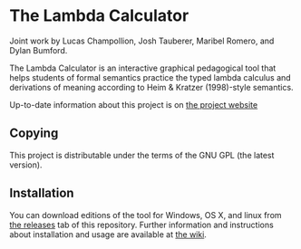 # The Lambda Calculator

Joint work by Lucas Champollion, Josh Tauberer, Maribel Romero, and Dylan
Bumford.

The Lambda Calculator is an interactive graphical pedagogical tool that helps
students of formal semantics practice the typed lambda calculus and derivations
of meaning according to Heim & Kratzer (1998)-style semantics.

Up-to-date information about this project is on [the project
website](http://lambdacalculator.com)

## Copying

This project is distributable under the terms of the GNU GPL
(the latest version).

## Installation

You can download editions of the tool for Windows, OS X, and linux from [the
releases](https://github.com/dylnb/LambdaCalculator/releases) tab of this
repository. Further information and instructions about installation and usage
are available at [the wiki](https://github.com/dylnb/LambdaCalculator/wiki).
